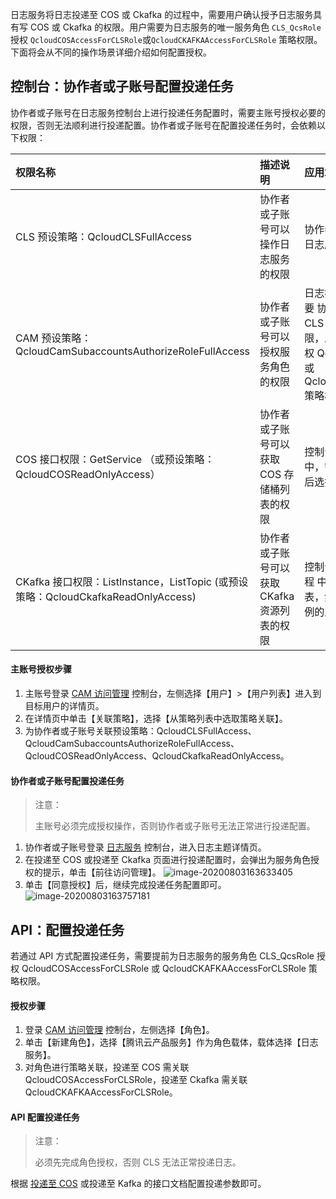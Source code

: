 日志服务将日志投递至 COS 或 Ckafka 的过程中，需要用户确认授予日志服务具有写 COS 或 Ckafka 的权限。用户需要为日志服务的唯一服务角色 `CLS_QcsRole` 授权 `QcloudCOSAccessForCLSRole`或`QcloudCKAFKAAccessForCLSRole` 策略权限。下面将会从不同的操作场景详细介绍如何配置授权。

## 控制台：协作者或子账号配置投递任务

协作者或子账号在日志服务控制台上进行投递任务配置时，需要主账号授权必要的权限，否则无法顺利进行投递配置。协作者或子账号在配置投递任务时，会依赖以下权限：

| 权限名称                                                     | 描述说明                                     | 应用场景                                                     |
| :----------------------------------------------------------- | :------------------------------------------- | :----------------------------------------------------------- |
| CLS 预设策略：QcloudCLSFullAccess                            | 协作者或子账号可以操作日志服务的权限         | 协作者或子账号需要此权限才能 操作日志服务进行投递任务的配置  |
| CAM 预设策略：QcloudCamSubaccountsAuthorizeRoleFullAccess    | 协作者或子账号可以授权服务角色的权限         | 日志投递至 COS 或 Ckafka 时，需要 协作者或子账号确认角色授权，使 CLS 具有写 COS 或写 Ckafka 的权限，即为服务角色 CLS_QcsRole 授权 QcloudCOSAccessForCLSRole 或 QcloudCKAFKAAccessForCLSRole 策略权限 |
| COS 接口权限：GetService （或预设策略：QcloudCOSReadOnlyAccess） | 协作者或子账号可以获取 COS 存储桶列表的权限  | 控制台配置投递至 COS 任务的过程 中，需要拉取 COS 存储桶列表，然后选择投递的目标存储桶 |
| CKafka 接口权限：ListInstance，ListTopic (或预设策略：QcloudCkafkaReadOnlyAccess) | 协作者或子账号可以获取 CKafka 资源列表的权限 | 控制台配置投递至 Ckafka 任务的过程 中，需要拉取 CKafka 的资源列表，然后选择投递的目标 Ckafka 实例的主题 |

#### 主账号授权步骤

1. 主账号登录 [CAM 访问管理](https://console.cloud.tencent.com/cam/overview) 控制台，左侧选择【用户】>【用户列表】进入到目标用户的详情页。
2. 在详情页中单击【关联策略】，选择【从策略列表中选取策略关联】。
3. 为协作者或子账号关联预设策略：QcloudCLSFullAccess、QcloudCamSubaccountsAuthorizeRoleFullAccess、QcloudCOSReadOnlyAccess、QcloudCkafkaReadOnlyAccess。

#### 协作者或子账号配置投递任务

> 注意：
>
> 主账号必须完成授权操作，否则协作者或子账号无法正常进行投递配置。

1. 协作者或子账号登录 [日志服务](https://console.cloud.tencent.com/cls/overview?region=ap-guangzhou) 控制台，进入日志主题详情页。
2. 在投递至 COS 或投递至 Ckafka 页面进行投递配置时，会弹出为服务角色授权的提示，单击【前往访问管理】。
   ![image-20200803163633405](https://main.qcloudimg.com/raw/2006c02a707ef3bbbed7cee7613380ef.png)
3. 单击【同意授权】后，继续完成投递任务配置即可。
   ![image-20200803163757181](https://main.qcloudimg.com/raw/fb042ee608900383a0a0778e0336c093.png)

## API：配置投递任务

若通过 API 方式配置投递任务，需要提前为日志服务的服务角色 CLS_QcsRole 授权 QcloudCOSAccessForCLSRole 或 QcloudCKAFKAAccessForCLSRole 策略权限。

#### 授权步骤

1. 登录 [CAM 访问管理](https://console.cloud.tencent.com/cam/overview) 控制台，左侧选择【角色】。
2. 单击【新建角色】，选择【腾讯云产品服务】作为角色载体，载体选择【日志服务】。
3. 对角色进行策略关联，投递至 COS 需关联 QcloudCOSAccessForCLSRole，投递至 Ckafka 需关联 QcloudCKAFKAAccessForCLSRole。

#### API 配置投递任务

> 注意：
>
> 必须先完成角色授权，否则 CLS 无法正常投递日志。

根据 [投递至 COS](https://intl.cloud.tencent.com/document/product/614/16890) 或投递至 Kafka 的接口文档配置投递参数即可。